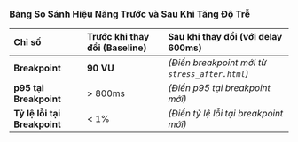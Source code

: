 ### Bảng So Sánh Hiệu Năng Trước và Sau Khi Tăng Độ Trễ

| Chỉ số                  | Trước khi thay đổi (Baseline) | Sau khi thay đổi (với delay 600ms)          |
| :---------------------- | :---------------------------- | :------------------------------------------ |
| **Breakpoint**          | **90 VU**                     | *(Điền breakpoint mới từ `stress_after.html`)* |
| **p95 tại Breakpoint**   | > 800ms                       | *(Điền p95 tại breakpoint mới)*              |
| **Tỷ lệ lỗi tại Breakpoint** | < 1%                          | *(Điền tỷ lệ lỗi tại breakpoint mới)*        |

